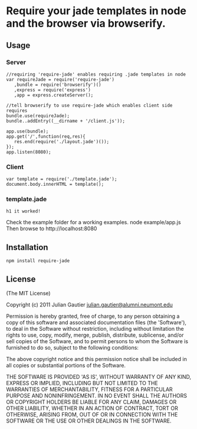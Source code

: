 # Require your jade templates in node and the browser via browserify.
## Usage
### Server
    //requiring 'require-jade' enables requiring .jade templates in node
    var requireJade = require('require-jade')
       ,bundle = require('browserify')()
       ,express = require('express')
       ,app = express.createServer();

    //tell browserify to use require-jade which enables client side requires
    bundle.use(requireJade);
    bundle..addEntry((__dirname + '/client.js'));

    app.use(bundle);
    app.get('/',function(req,res){
       res.end(require('./layout.jade')());
    });
    app.listen(8080);
### Client
    var template = require('./template.jade');
    document.body.innerHTML = template();
### template.jade
    h1 it worked!
Check the example folder for a working examples.
    node example/app.js
Then browse to http://localhost:8080
## Installation
    npm install require-jade
## License

(The MIT License)

Copyright (c) 2011 Julian Gautier <julian.gautier@alumni.neumont.edu>

Permission is hereby granted, free of charge, to any person obtaining a copy of this software and associated documentation files (the 'Software'), to deal in the Software without restriction, including without limitation the rights to use, copy, modify, merge, publish, distribute, sublicense, and/or sell copies of the Software, and to permit persons to whom the Software is furnished to do so, subject to the following conditions:

The above copyright notice and this permission notice shall be included in all copies or substantial portions of the Software.

THE SOFTWARE IS PROVIDED 'AS IS', WITHOUT WARRANTY OF ANY KIND, EXPRESS OR IMPLIED, INCLUDING BUT NOT LIMITED TO THE WARRANTIES OF MERCHANTABILITY, FITNESS FOR A PARTICULAR PURPOSE AND NONINFRINGEMENT. IN NO EVENT SHALL THE AUTHORS OR COPYRIGHT HOLDERS BE LIABLE FOR ANY CLAIM, DAMAGES OR OTHER LIABILITY, WHETHER IN AN ACTION OF CONTRACT, TORT OR OTHERWISE, ARISING FROM, OUT OF OR IN CONNECTION WITH THE SOFTWARE OR THE USE OR OTHER DEALINGS IN THE SOFTWARE.